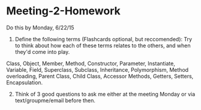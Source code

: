 # Meeting-2-Homework
Do this by Monday, 6/22/15

1. Define the following terms (Flashcards optional, but reccomended): 
Try to think about how each of these terms relates to the others, and when they'd come into play.

Class, Object, Member, Method, Constructor, Parameter, Instantiate,  Variable, Field, Superclass, Subclass, Inheritance, Polymorphism, Method overloading, Parent Class, Child Class, Accessor Methods, Getters, Setters, Encapsulation.

2. Think of 3 good questions to ask me either at the meeting Monday or via text/groupme/email before then.
